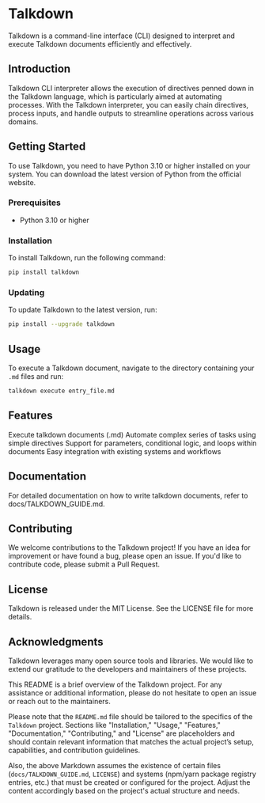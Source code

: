 # Talkdown

Talkdown is a command-line interface (CLI) designed to interpret and execute Talkdown documents efficiently and effectively.

## Introduction

Talkdown CLI interpreter allows the execution of directives penned down in the Talkdown language, which is particularly aimed at automating processes. With the Talkdown interpreter, you can easily chain directives, process inputs, and handle outputs to streamline operations across various domains.

## Getting Started

To use Talkdown, you need to have Python 3.10 or higher installed on your system. You can download the latest version of Python from the official website.

### Prerequisites

- Python 3.10 or higher

### Installation

To install Talkdown, run the following command:

```bash
pip install talkdown
```

### Updating

To update Talkdown to the latest version, run:

```bash
pip install --upgrade talkdown
```

## Usage

To execute a Talkdown document, navigate to the directory containing your `.md` files and run:

```bash
talkdown execute entry_file.md
```

## Features

Execute talkdown documents (.md)
Automate complex series of tasks using simple directives
Support for parameters, conditional logic, and loops within documents
Easy integration with existing systems and workflows

## Documentation

For detailed documentation on how to write talkdown documents, refer to docs/TALKDOWN_GUIDE.md.

## Contributing

We welcome contributions to the Talkdown project! If you have an idea for improvement or have found a bug, please open an issue. If you'd like to contribute code, please submit a Pull Request.

## License

Talkdown is released under the MIT License. See the LICENSE file for more details.

## Acknowledgments

Talkdown leverages many open source tools and libraries. We would like to extend our gratitude to the developers and maintainers of these projects.

This README is a brief overview of the Talkdown project. For any assistance or additional information, please do not hesitate to open an issue or reach out to the maintainers.

Please note that the `README.md` file should be tailored to the specifics of the `Talkdown` project. Sections like "Installation," "Usage," "Features," "Documentation," "Contributing," and "License" are placeholders and should contain relevant information that matches the actual project’s setup, capabilities, and contribution guidelines.

Also, the above Markdown assumes the existence of certain files (`docs/TALKDOWN_GUIDE.md`, `LICENSE`) and systems (npm/yarn package registry entries, etc.) that must be created or configured for the project. Adjust the content accordingly based on the project's actual structure and needs.
